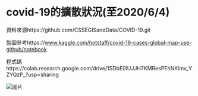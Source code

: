 # covid-19的擴散狀況(至2020/6/4)
資料來源https://github.com/CSSEGISandData/COVID-19.git  

製圖參考https://www.kaggle.com/hotstaff/covid-19-cases-global-map-use-github/notebook  

程式碼https://colab.research.google.com/drive/1SDbE0lUJJH7KMResPEhNKlmv_YZYQzP_?usp=sharing

![圖片](covid19_fast.gif)
